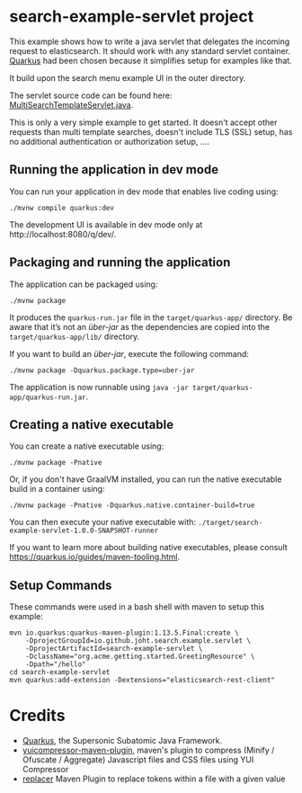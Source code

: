 # search-example-servlet project

This example shows how to write a java servlet that delegates the incoming request to elasticsearch. It should work with any standard servlet container.
[Quarkus][Quarkus] had been chosen because it simplifies setup for examples like that. 

It build upon the search menu example UI in the outer directory.

The servlet source code can be found here: [MultiSearchTemplateServlet.java](/src/main/java/io/github/joht/search/example/servlet/MultiSearchTemplateServlet.java).

This is only a very simple example to get started. It doesn't accept other requests than multi template searches, doesn't include TLS (SSL) setup, has no additional authentication or authorization setup, .... 
## Running the application in dev mode

You can run your application in dev mode that enables live coding using:
```shell script
./mvnw compile quarkus:dev
```

The development UI is available in dev mode only at http://localhost:8080/q/dev/.

## Packaging and running the application

The application can be packaged using:
```shell script
./mvnw package
```
It produces the `quarkus-run.jar` file in the `target/quarkus-app/` directory.
Be aware that it’s not an _über-jar_ as the dependencies are copied into the `target/quarkus-app/lib/` directory.

If you want to build an _über-jar_, execute the following command:
```shell script
./mvnw package -Dquarkus.package.type=uber-jar
```

The application is now runnable using `java -jar target/quarkus-app/quarkus-run.jar`.

## Creating a native executable

You can create a native executable using: 
```shell script
./mvnw package -Pnative
```

Or, if you don't have GraalVM installed, you can run the native executable build in a container using: 
```shell script
./mvnw package -Pnative -Dquarkus.native.container-build=true
```

You can then execute your native executable with: `./target/search-example-servlet-1.0.0-SNAPSHOT-runner`

If you want to learn more about building native executables, please consult https://quarkus.io/guides/maven-tooling.html.


## Setup Commands 

These commands were used in a bash shell with maven to setup this example:
```shell script
mvn io.quarkus:quarkus-maven-plugin:1.13.5.Final:create \
    -DprojectGroupId=io.github.joht.search.example.servlet \
    -DprojectArtifactId=search-example-servlet \
    -DclassName="org.acme.getting.started.GreetingResource" \
    -Dpath="/hello"
cd search-example-servlet
mvn quarkus:add-extension -Dextensions="elasticsearch-rest-client"
```

# Credits

 - [Quarkus], the Supersonic Subatomic Java Framework.
 - [yuicompressor-maven-plugin](https://github.com/davidB/yuicompressor-maven-plugin), maven's plugin to compress (Minify / Ofuscate / Aggregate) Javascript files and CSS files using YUI Compressor
 - [replacer](https://code.google.com/archive/p/maven-replacer-plugin/) Maven Plugin to replace tokens within a file with a given value

[Quarkus]: https://quarkus.io
